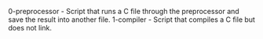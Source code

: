0-preprocessor - Script that runs a C file through the preprocessor and save the result into another file.
1-compiler - Script that compiles a C file but does not link.
